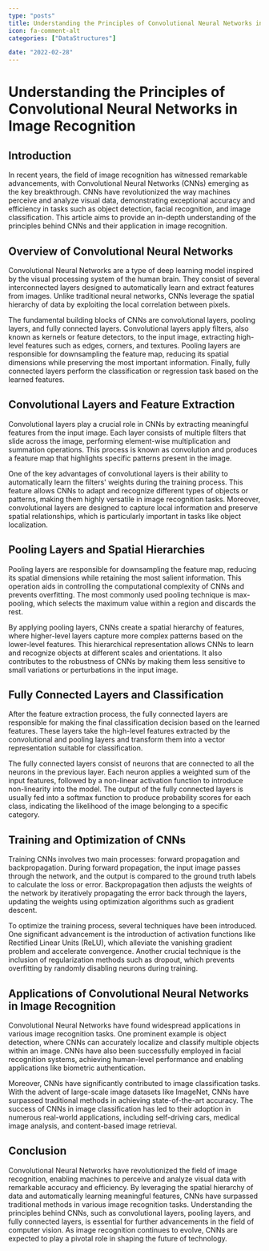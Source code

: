 ```yaml
---
type: "posts"
title: Understanding the Principles of Convolutional Neural Networks in Image Recognition
icon: fa-comment-alt
categories: ["DataStructures"]

date: "2022-02-28"
---
```




# Understanding the Principles of Convolutional Neural Networks in Image Recognition

## Introduction

In recent years, the field of image recognition has witnessed remarkable advancements, with Convolutional Neural Networks (CNNs) emerging as the key breakthrough. CNNs have revolutionized the way machines perceive and analyze visual data, demonstrating exceptional accuracy and efficiency in tasks such as object detection, facial recognition, and image classification. This article aims to provide an in-depth understanding of the principles behind CNNs and their application in image recognition.

## Overview of Convolutional Neural Networks

Convolutional Neural Networks are a type of deep learning model inspired by the visual processing system of the human brain. They consist of several interconnected layers designed to automatically learn and extract features from images. Unlike traditional neural networks, CNNs leverage the spatial hierarchy of data by exploiting the local correlation between pixels.

The fundamental building blocks of CNNs are convolutional layers, pooling layers, and fully connected layers. Convolutional layers apply filters, also known as kernels or feature detectors, to the input image, extracting high-level features such as edges, corners, and textures. Pooling layers are responsible for downsampling the feature map, reducing its spatial dimensions while preserving the most important information. Finally, fully connected layers perform the classification or regression task based on the learned features.

## Convolutional Layers and Feature Extraction

Convolutional layers play a crucial role in CNNs by extracting meaningful features from the input image. Each layer consists of multiple filters that slide across the image, performing element-wise multiplication and summation operations. This process is known as convolution and produces a feature map that highlights specific patterns present in the image.

One of the key advantages of convolutional layers is their ability to automatically learn the filters' weights during the training process. This feature allows CNNs to adapt and recognize different types of objects or patterns, making them highly versatile in image recognition tasks. Moreover, convolutional layers are designed to capture local information and preserve spatial relationships, which is particularly important in tasks like object localization.

## Pooling Layers and Spatial Hierarchies

Pooling layers are responsible for downsampling the feature map, reducing its spatial dimensions while retaining the most salient information. This operation aids in controlling the computational complexity of CNNs and prevents overfitting. The most commonly used pooling technique is max-pooling, which selects the maximum value within a region and discards the rest.

By applying pooling layers, CNNs create a spatial hierarchy of features, where higher-level layers capture more complex patterns based on the lower-level features. This hierarchical representation allows CNNs to learn and recognize objects at different scales and orientations. It also contributes to the robustness of CNNs by making them less sensitive to small variations or perturbations in the input image.

## Fully Connected Layers and Classification

After the feature extraction process, the fully connected layers are responsible for making the final classification decision based on the learned features. These layers take the high-level features extracted by the convolutional and pooling layers and transform them into a vector representation suitable for classification.

The fully connected layers consist of neurons that are connected to all the neurons in the previous layer. Each neuron applies a weighted sum of the input features, followed by a non-linear activation function to introduce non-linearity into the model. The output of the fully connected layers is usually fed into a softmax function to produce probability scores for each class, indicating the likelihood of the image belonging to a specific category.

## Training and Optimization of CNNs

Training CNNs involves two main processes: forward propagation and backpropagation. During forward propagation, the input image passes through the network, and the output is compared to the ground truth labels to calculate the loss or error. Backpropagation then adjusts the weights of the network by iteratively propagating the error back through the layers, updating the weights using optimization algorithms such as gradient descent.

To optimize the training process, several techniques have been introduced. One significant advancement is the introduction of activation functions like Rectified Linear Units (ReLU), which alleviate the vanishing gradient problem and accelerate convergence. Another crucial technique is the inclusion of regularization methods such as dropout, which prevents overfitting by randomly disabling neurons during training.

## Applications of Convolutional Neural Networks in Image Recognition

Convolutional Neural Networks have found widespread applications in various image recognition tasks. One prominent example is object detection, where CNNs can accurately localize and classify multiple objects within an image. CNNs have also been successfully employed in facial recognition systems, achieving human-level performance and enabling applications like biometric authentication.

Moreover, CNNs have significantly contributed to image classification tasks. With the advent of large-scale image datasets like ImageNet, CNNs have surpassed traditional methods in achieving state-of-the-art accuracy. The success of CNNs in image classification has led to their adoption in numerous real-world applications, including self-driving cars, medical image analysis, and content-based image retrieval.

## Conclusion

Convolutional Neural Networks have revolutionized the field of image recognition, enabling machines to perceive and analyze visual data with remarkable accuracy and efficiency. By leveraging the spatial hierarchy of data and automatically learning meaningful features, CNNs have surpassed traditional methods in various image recognition tasks. Understanding the principles behind CNNs, such as convolutional layers, pooling layers, and fully connected layers, is essential for further advancements in the field of computer vision. As image recognition continues to evolve, CNNs are expected to play a pivotal role in shaping the future of technology.